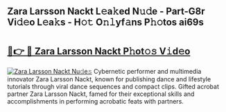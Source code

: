## Zara Larsson Nackt L𝚎a𝚔ed N𝚞𝚍e - Part-G8r Vi𝚍𝚎o L𝚎a𝚔s - H𝚘𝚝 O𝚗𝚕yf𝚊ns P𝚑𝚘tos ai69s

# <h2><a href="http://kfdi2d7.oniu.top/?m=Zara+Larsson+Nackt">🔗👉 🔴 Zara Larsson Nackt P𝚑ot𝚘𝚜 V𝚒d𝚎o</a></h2>

[![Zara Larsson Nackt Nu𝚍e𝚜](https://i.imgur.com/0qMVB7G.gif)](http://kfdi2d7.oniu.top/?m=Zara+Larsson+Nackt)
Cybernetic performer and multimedia innovator Zara Larsson Nackt, known for publishing dance and lifestyle tutorials through viral dance sequences and compact clips. Gifted acrobat partner Zara Larsson Nackt, famed for their exceptional skills and accomplishments in performing acrobatic feats with partners.  
